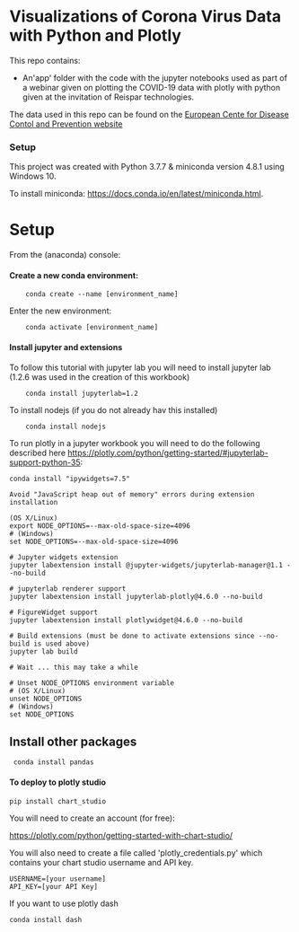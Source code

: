 # Visualizations of Corona Virus Data with Python and Plotly 


This repo contains:

* An'app' folder with the code with  the jupyter notebooks used as part of a webinar given on plotting the COVID-19 data with plotly with python given at the invitation of Reispar technologies.

The data used in this repo can be found on the [European Cente for Disease Contol and Prevention website](https://www.ecdc.europa.eu/en/publications-data/download-todays-data-geographic-distribution-covid-19-cases-worldwide)


### Setup
This project was created with Python 3.7.7 & miniconda version 4.8.1 using Windows 10.

To install miniconda: https://docs.conda.io/en/latest/miniconda.html. 


# Setup
From the (anaconda) console:

  ####    Create a new conda environment:

``` 
    conda create --name [environment_name]
```

Enter the new environment:

```
    conda activate [environment_name]
```

#### Install jupyter and extensions

To follow this tutorial with jupyter lab you will need to install jupyter lab (1.2.6 was used in the creation of this workbook)

``` 
    conda install jupyterlab=1.2
```

To install nodejs (if you do not already hav this installed)

```
    conda install nodejs
```


To run plotly in a jupyter workbook you will need to do the following described here https://plotly.com/python/getting-started/#jupyterlab-support-python-35:



```
conda install "ipywidgets=7.5" 

Avoid "JavaScript heap out of memory" errors during extension installation
 
(OS X/Linux)
export NODE_OPTIONS=--max-old-space-size=4096
# (Windows)
set NODE_OPTIONS=--max-old-space-size=4096

# Jupyter widgets extension
jupyter labextension install @jupyter-widgets/jupyterlab-manager@1.1 --no-build

# jupyterlab renderer support
jupyter labextension install jupyterlab-plotly@4.6.0 --no-build

# FigureWidget support
jupyter labextension install plotlywidget@4.6.0 --no-build

# Build extensions (must be done to activate extensions since --no-build is used above)
jupyter lab build

# Wait ... this may take a while

# Unset NODE_OPTIONS environment variable
# (OS X/Linux)
unset NODE_OPTIONS
# (Windows)
set NODE_OPTIONS

```
## Install other packages

``` conda install pandas```


#### To deploy to plotly studio

```
pip install chart_studio
```
You will need to create an account (for free):

https://plotly.com/python/getting-started-with-chart-studio/

You will also need to create a file called 'plotly_credentials.py' which contains your chart studio username and API key.

```
USERNAME=[your username]
API_KEY=[your API Key]
```

If you want to use plotly dash

``` conda install dash ```

